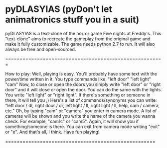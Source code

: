 pyDLASYIAS (pyDon't let animatronics stuff you in a suit)
========================================================

pyDLASYIAS is a text-clone of the horror game Five nights at Freddy's.
This "text-clone" aims to recreate the gameplay from the original game and make it fully customizable.
The game needs python 2.7 to run. It will also always be free and open-sourced.

=======================================================

How to play: Well, playing is easy. You'll probably have some text with the power/time written in it.
You type commands like: "left door" "left light" "cam"
Now, to close or open the doors you simply write "left door" or "right door" and it will close or open the door.
You can do the same with the lights. You write "left light" or "right light". If there's something or someone in there, it will
tell you ;)
Here's a list of commands/synonyms you can write: "left door / dl, right door / dr, left light / ll, right light / ll, help, cam / camera, etc."
Oh, by typing "cam" or "camera" you enter in camera mode. A list of cameras will be shown and you write the name of the camera you wanna check. For example, "cam1c" or "cam5". Again, it will show you if something/someone is there.
You can exit from camera mode writing "exit" or "e".
And that's all, I think. Have fun playing!

====================================================
